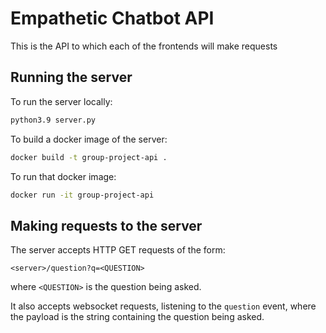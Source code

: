 # Empathetic Chatbot API

This is the API to which each of the frontends will make requests

## Running the server

To run the server locally:

```bash
python3.9 server.py
```

To build a docker image of the server:

```bash
docker build -t group-project-api .
```

To run that docker image:
```bash
docker run -it group-project-api
```

## Making requests to the server

The server accepts HTTP GET requests of the form:
```
<server>/question?q=<QUESTION>
```

where `<QUESTION>` is the question being asked.

It also accepts websocket requests, listening to the `question` event, where the payload is the string containing the question being asked.
